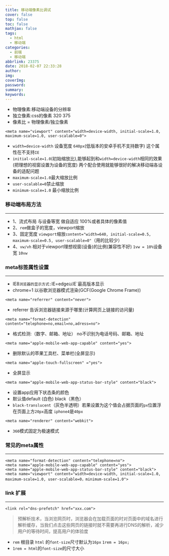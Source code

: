 ```yaml
---
title: 移动端像素比调试
cover: false
top: false
toc: false
mathjax: false
tags:
  - html
  - 移动端
categories:
  - 前端
  - 移动端
abbrlink: 23375
date: 2018-02-07 22:33:28
author:
img:
coverImg:
password:
summary:
keywords:
---
```


- 物理像素:移动端设备的分辨率
- 独立像素:css的像素 320 375
- 像素比 = 物理像素/独立像素

```
<meta name="viewport" content="width=device-width, initial-scale=1.0, maximum-scale=1.0, user-scalable=0">
```

- `width=device-width` 设备宽度 `640px`(低版本的安卓手机不支持数字) 这个属性在不支持`IE`
- `initial-scale=1.0`(初始缩放比),能够起到和`width=device-width`相同的效果(把理想的视窗设置为设备的宽度) 两个配合使用就能够很好的解决移动端各设备的适配问题
- `maximum-scale=1.0`最大缩放比例
- `user-scalable=0`禁止缩放
- `minimum-scale=1.0` 最小缩放比例

### 移动端布局方法

------

- 1、流式布局 与设备等宽 做自适应 100%或者具体的像素值
- 2、`rem`做盒子的宽度，viewport缩放
- 3、固定宽度 `viewport`缩放`content="width=640, initial-scale=0.5, maximum-scale=0.5, user-scalable=0"`（用的比较少）
- 4、`vw/vh` 相对于viewport理想视窗(设备)的比例(兼容性不好)
  `1vw = 10%`设备宽 `10vw`

### meta标签属性设置

------

<meta http-equiv="X-UA-Compatible" content="IE=edge chrome=1">

- IE8`浏览器的显示方式:`IE=edge`以`IE`最高版本显示
- chrome=1 以谷歌浏览器模式渲染(GCF(Google Chrome Frame))

```
<meta name="referrer" content="never">
```

- referrer 告诉浏览器链接来源于哪里(计算网页上链接的访问量)

```
<meta name="format-detection" content="telephone=no,email=no,adress=no">
```

- 格式检测:（数字、邮箱、地址） no不识别为电话号码、邮箱、地址

```
<meta name="apple-mobile-web-app-capable" content="yes">
```

- 删除默认的苹果工具栏、菜单栏(全屏显示)

```
<meta name="apple-touch-fullscreen" ="yes">
```

- 全屏显示

```
<meta name="apple-mobile-web-app-status-bar-style" content="black">
```

- 设置app应用下状态条的颜色
- 默认值default (白色) black（黑色）
- `black-translucent`（灰色半透明）若果设置为这个值会占据页面的`px`位置浮在页面上方`20px`高度 `iphone4`是`40px`

```
<meta name="renderer" content="webkit">
```

- `360`模式固定为极速模式

### 常见的meta属性

------

```
<meta name="format-detection" content="telephone=no">
<meta name="apple-mobile-web-app-capable" content="yes">
<meta name="apple-mobile-web-app-status-bar-style" content="black">
<meta name="viewport" content="width=device-width, initial-scale=1.0, maximum-scale=1.0, user-scalable=0，minimum-scale=1.0">
```

### link 扩展

------

```
<link rel="dns-prefetch" href="xxx.com">
```

> 预解析技术，当浏览网页时，浏览器会在加载页面的时对页面中的域名进行解析缓存，当我们点击这些网页的链接时就不需要再进行DNS的解析，减少用户的等待时间，提高用户的体验度

- `rem` 根目录 `html` 的`font-size`尺寸默认为`16px` `1rem = 16px;`
- `1rem = html`的`font-size`的尺寸大小
